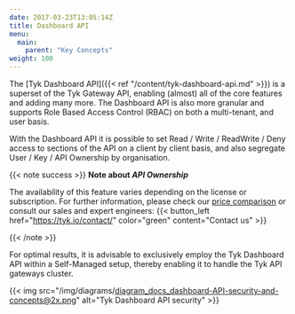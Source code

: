 ```yaml
---
date: 2017-03-23T13:05:14Z
title: Dashboard API
menu:
  main:
    parent: "Key Concepts"
weight: 100 
---
```


The [Tyk Dashboard API]({{< ref "/content/tyk-dashboard-api.md" >}}) is a superset of the Tyk Gateway API, enabling (almost) all of the core features and adding many more. The Dashboard API is also more granular and supports Role Based Access Control (RBAC) on both a multi-tenant, and user basis.

With the Dashboard API it is possible to set Read / Write / ReadWrite / Deny access to sections of the API on a client by client basis, and also segregate User / Key / API Ownership by organisation.

{{< note success >}}
**Note about *API Ownership***  

The availability of this feature varies depending on the license or subscription. 
For further information, please check our [price comparison](https://tyk.io/price-comparison/) or consult our sales and expert engineers:
{{< button_left href="https://tyk.io/contact/" color="green" content="Contact us" >}}

{{< /note >}}

For optimal results, it is advisable to exclusively employ the Tyk Dashboard API within a Self-Managed setup, thereby enabling it to handle the Tyk API gateways cluster.

{{< img src="/img/diagrams/diagram_docs_dashboard-API-security-and-concepts@2x.png" alt="Tyk Dashboard API security" >}}